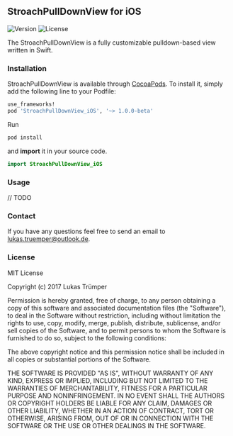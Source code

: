 ## StroachPullDownView for iOS

![Version](https://cocoapod-badges.herokuapp.com/v/StroachPullDownView_iOS/badge.png)
![License](https://cocoapod-badges.herokuapp.com/l/StroachPullDownView_iOS/badge.(png|svg))

The StroachPullDownView is a fully customizable pulldown-based view written in Swift.

### Installation

StroachPullDownView is available through [CocoaPods](https://cocoapods.org). To install it, simply add the following line to your Podfile:

```ruby
use_frameworks!
pod 'StroachPullDownView_iOS', '~> 1.0.0-beta'
```
Run

```ruby
pod install
```

and **import** it in your source code.

```swift
import StroachPullDownView_iOS
```

### Usage

// TODO

### Contact

If you have any questions feel free to send an email to lukas.truemper@outlook.de.

### License

MIT License

Copyright (c) 2017 Lukas Trümper

Permission is hereby granted, free of charge, to any person obtaining a copy
of this software and associated documentation files (the "Software"), to deal
in the Software without restriction, including without limitation the rights
to use, copy, modify, merge, publish, distribute, sublicense, and/or sell
copies of the Software, and to permit persons to whom the Software is
furnished to do so, subject to the following conditions:

The above copyright notice and this permission notice shall be included in all
copies or substantial portions of the Software.

THE SOFTWARE IS PROVIDED "AS IS", WITHOUT WARRANTY OF ANY KIND, EXPRESS OR
IMPLIED, INCLUDING BUT NOT LIMITED TO THE WARRANTIES OF MERCHANTABILITY,
FITNESS FOR A PARTICULAR PURPOSE AND NONINFRINGEMENT. IN NO EVENT SHALL THE
AUTHORS OR COPYRIGHT HOLDERS BE LIABLE FOR ANY CLAIM, DAMAGES OR OTHER
LIABILITY, WHETHER IN AN ACTION OF CONTRACT, TORT OR OTHERWISE, ARISING FROM,
OUT OF OR IN CONNECTION WITH THE SOFTWARE OR THE USE OR OTHER DEALINGS IN THE
SOFTWARE.
